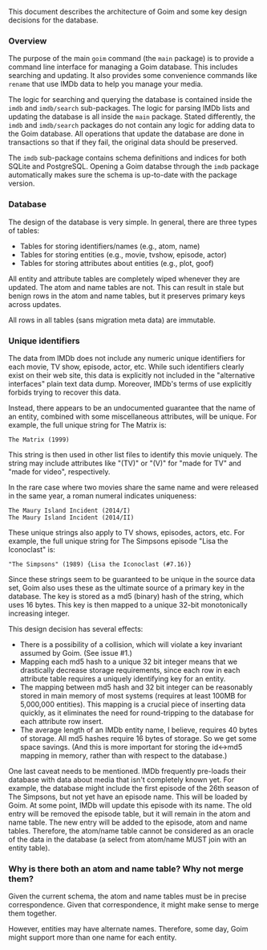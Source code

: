 This document describes the architecture of Goim and some key design decisions 
for the database.


### Overview

The purpose of the main `goim` command (the `main` package) is to provide a 
command line interface for managing a Goim database. This includes searching 
and updating. It also provides some convenience commands like `rename` that use 
IMDb data to help you manage your media.

The logic for searching and querying the database is contained inside the 
`imdb` and `imdb/search` sub-packages. The logic for parsing IMDb lists and 
updating the database is all inside the `main` package. Stated differently, the 
`imdb` and `imdb/search` packages do not contain any logic for adding data to 
the Goim database. All operations that update the database are done in 
transactions so that if they fail, the original data should be preserved.

The `imdb` sub-package contains schema definitions and indices for both SQLite 
and PostgreSQL. Opening a Goim databse through the `imdb` package automatically 
makes sure the schema is up-to-date with the package version.


### Database

The design of the database is very simple. In general, there are three types of 
tables:

  - Tables for storing identifiers/names (e.g., atom, name)
  - Tables for storing entities (e.g., movie, tvshow, episode, actor)
  - Tables for storing attributes about entities (e.g., plot, goof)

All entity and attribute tables are completely wiped whenever they are updated. 
The atom and name tables are not. This can result in stale but benign rows in 
the atom and name tables, but it preserves primary keys across updates.

All rows in all tables (sans migration meta data) are immutable.


### Unique identifiers

The data from IMDb does not include any numeric unique identifiers for each 
movie, TV show, episode, actor, etc. While such identifiers clearly exist on 
their web site, this data is explicitly not included in the "alternative 
interfaces" plain text data dump. Moreover, IMDb's terms of use explicitly
forbids trying to recover this data.

Instead, there appears to be an undocumented guarantee that the name of an 
entity, combined with some miscellaneous attributes, will be unique. For 
example, the full unique string for The Matrix is:

    The Matrix (1999)

This string is then used in other list files to identify this movie uniquely. 
The string may include attributes like "(TV)" or "(V)" for "made for TV" and 
"made for video", respectively.

In the rare case where two movies share the same name and were released in the 
same year, a roman numeral indicates uniqueness:

    The Maury Island Incident (2014/I)
    The Maury Island Incident (2014/II)

These unique strings also apply to TV shows, episodes, actors, etc. For 
example, the full unique string for The Simpsons episode "Lisa the Iconoclast" 
is:

    "The Simpsons" (1989) {Lisa the Iconoclast (#7.16)}

Since these strings seem to be guaranteed to be unique in the source data set, 
Goim also uses these as the ultimate source of a primary key in the database. 
The key is stored as a md5 (binary) hash of the string, which uses 16 bytes. 
This key is then mapped to a unique 32-bit monotonically increasing integer.

This design decision has several effects:

  - There is a possibility of a collision, which will violate a key invariant
    assumed by Goim. (See issue #1.)
  - Mapping each md5 hash to a unique 32 bit integer means that we drastically
    decrease storage requirements, since each row in each attribute table
    requires a uniquely identifying key for an entity.
  - The mapping between md5 hash and 32 bit integer can be reasonably stored in 
    main memory of most systems (requires at least 100MB for 5,000,000 
    entities). This mapping is a crucial piece of inserting data quickly, as it 
    eliminates the need for round-tripping to the database for each attribute 
    row insert.
  - The average length of an IMDb entity name, I believe, requires 40 bytes of 
    storage. All md5 hashes require 16 bytes of storage. So we get some space
    savings. (And this is more important for storing the id<->md5 mapping in 
    memory, rather than with respect to the database.)

One last caveat needs to be mentioned. IMDb frequently pre-loads their database 
with data about media that isn't completely known yet. For example, the 
database might include the first episode of the 26th season of The Simpsons, 
but not yet have an episode name. This will be loaded by Goim. At some point, 
IMDb will update this episode with its name. The old entry will be removed the 
episode table, but it will remain in the atom and name table. The new entry 
will be added to the episode, atom and name tables. Therefore, the atom/name 
table cannot be considered as an oracle of the data in the database (a select 
from atom/name MUST join with an entity table).


### Why is there both an atom and name table? Why not merge them?

Given the current schema, the atom and name tables must be in precise 
correspondence. Given that correspondence, it might make sense to merge them 
together.

However, entities may have alternate names. Therefore, some day, Goim might 
support more than one name for each entity.

